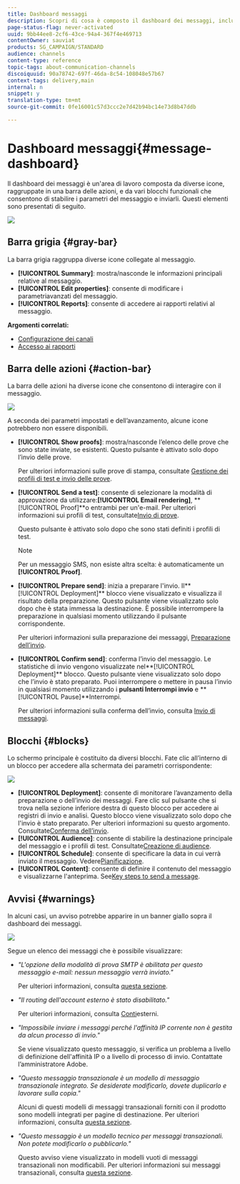 ```yaml
---
title: Dashboard messaggi
description: Scopri di cosa è composto il dashboard dei messaggi, inclusa la barra delle azioni e i vari blocchi funzionali.
page-status-flag: never-activated
uuid: 9bb44ee8-2cf6-43ce-94a4-367f4e469713
contentOwner: sauviat
products: SG_CAMPAIGN/STANDARD
audience: channels
content-type: reference
topic-tags: about-communication-channels
discoiquuid: 90a78742-697f-46da-8c54-108048e57b67
context-tags: delivery,main
internal: n
snippet: y
translation-type: tm+mt
source-git-commit: 0fe16001c57d3ccc2e7d42b94bc14e73d8b47ddb

---
```



# Dashboard messaggi{#message-dashboard}

Il dashboard dei messaggi è un&#39;area di lavoro composta da diverse icone, raggruppate in una barra delle azioni, e da vari blocchi funzionali che consentono di stabilire i parametri del messaggio e inviarli. Questi elementi sono presentati di seguito.

![](assets/delivery_dashboard_2.png)

## Barra grigia {#gray-bar}

La barra grigia raggruppa diverse icone collegate al messaggio.

* **[!UICONTROL Summary]**: mostra/nasconde le informazioni principali relative al messaggio.
* **[!UICONTROL Edit properties]**: consente di modificare i parametri[](../../administration/using/configuring-email-channel.md#list-of-email-properties)avanzati del messaggio.
* **[!UICONTROL Reports]**: consente di accedere ai rapporti relativi al messaggio.

**Argomenti correlati:**

* [Configurazione dei canali](../../administration/using/about-channel-configuration.md)
* [Accesso ai rapporti](../../reporting/using/about-dynamic-reports.md)

## Barra delle azioni {#action-bar}

La barra delle azioni ha diverse icone che consentono di interagire con il messaggio.

![](assets/delivery_dashboard_4.png)

A seconda dei parametri impostati e dell’avanzamento, alcune icone potrebbero non essere disponibili.

* **[!UICONTROL Show proofs]**: mostra/nasconde l’elenco delle prove che sono state inviate, se esistenti. Questo pulsante è attivato solo dopo l’invio delle prove.

   Per ulteriori informazioni sulle prove di stampa, consultate [Gestione dei profili di test e invio delle prove](../../sending/using/managing-test-profiles-and-sending-proofs.md).

* **[!UICONTROL Send a test]**: consente di selezionare la modalità di approvazione da utilizzare:**[!UICONTROL Email rendering]**, **[!UICONTROL Proof]**o entrambi per un&#39;e-mail. Per ulteriori informazioni sui profili di test, consultate[Invio di prove](../../sending/using/managing-test-profiles-and-sending-proofs.md#sending-proofs).

   Questo pulsante è attivato solo dopo che sono stati definiti i profili di test.

   >[!NOTE]
   >
   >Per un messaggio SMS, non esiste altra scelta: è automaticamente un **[!UICONTROL Proof]**.

* **[!UICONTROL Prepare send]**: inizia a preparare l&#39;invio. Il**[!UICONTROL Deployment]** blocco viene visualizzato e visualizza il risultato della preparazione. Questo pulsante viene visualizzato solo dopo che è stata immessa la destinazione. È possibile interrompere la preparazione in qualsiasi momento utilizzando il pulsante corrispondente.

   Per ulteriori informazioni sulla preparazione dei messaggi, [Preparazione dell’invio](../../sending/using/preparing-the-send.md).

* **[!UICONTROL Confirm send]**: conferma l’invio del messaggio. Le statistiche di invio vengono visualizzate nel**[!UICONTROL Deployment]** blocco. Questo pulsante viene visualizzato solo dopo che l’invio è stato preparato. Puoi interrompere o mettere in pausa l’invio in qualsiasi momento utilizzando i **pulsanti Interrompi invio** e **[!UICONTROL Pause]**Interrompi.

   Per ulteriori informazioni sulla conferma dell’invio, consulta [Invio di messaggi](../../sending/using/confirming-the-send.md).

## Blocchi {#blocks}

Lo schermo principale è costituito da diversi blocchi. Fate clic all’interno di un blocco per accedere alla schermata dei parametri corrispondente:

![](assets/delivery_dashboard_3.png)

* **[!UICONTROL Deployment]**: consente di monitorare l’avanzamento della preparazione o dell’invio dei messaggi. Fare clic sul pulsante che si trova nella sezione inferiore destra di questo blocco per accedere ai registri di invio e analisi. Questo blocco viene visualizzato solo dopo che l&#39;invio è stato preparato. Per ulteriori informazioni su questo argomento. Consultate[Conferma dell’invio](../../sending/using/confirming-the-send.md).
* **[!UICONTROL Audience]**: consente di stabilire la destinazione principale del messaggio e i profili di test. Consultate[Creazione di audience](../../audiences/using/creating-audiences.md).
* **[!UICONTROL Schedule]**: consente di specificare la data in cui verrà inviato il messaggio. Vedere[Pianificazione](../../sending/using/about-scheduling-messages.md).
* **[!UICONTROL Content]**: consente di definire il contenuto del messaggio e visualizzarne l&#39;anteprima. See[Key steps to send a message](../../channels/using/key-steps-to-send-a-message.md).

## Avvisi {#warnings}

In alcuni casi, un avviso potrebbe apparire in un banner giallo sopra il dashboard dei messaggi.

![](assets/delivery_dashboard_warnings.png)

Segue un elenco dei messaggi che è possibile visualizzare:

* *&quot;L&#39;opzione della modalità di prova SMTP è abilitata per questo messaggio e-mail: nessun messaggio verrà inviato.&quot;*

   Per ulteriori informazioni, consulta [questa sezione](../../administration/using/configuring-email-channel.md#smtp-test-mode).

* *&quot;Il routing dell&#39;account esterno è stato disabilitato.&quot;*

   Per ulteriori informazioni, consulta [Conti](../../administration/using/external-accounts.md)esterni.

* *&quot;Impossibile inviare i messaggi perché l&#39;affinità IP corrente non è gestita da alcun processo di invio.&quot;*

   Se viene visualizzato questo messaggio, si verifica un problema a livello di definizione dell&#39;affinità IP o a livello di processo di invio. Contattate l’amministratore Adobe.

* *&quot;Questo messaggio transazionale è un modello di messaggio transazionale integrato. Se desiderate modificarlo, dovete duplicarlo e lavorare sulla copia.&quot;*

   Alcuni di questi modelli di messaggi transazionali forniti con il prodotto sono modelli integrati per pagine di destinazione. Per ulteriori informazioni, consulta [questa sezione](../../channels/using/landing-page-templates.md).

* *&quot;Questo messaggio è un modello tecnico per messaggi transazionali. Non potete modificarlo o pubblicarlo.&quot;*

   Questo avviso viene visualizzato in modelli vuoti di messaggi transazionali non modificabili. Per ulteriori informazioni sui messaggi transazionali, consulta [questa sezione](../../channels/using/about-transactional-messaging.md).
